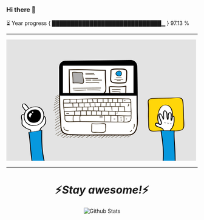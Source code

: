 ### Hi there 👋

⏳ Year progress { █████████████████████████████▁ } 97.13 %

---

<img src="https://github.com/aadarshjr123/aadarshjr123/blob/main/dev.gif" />

---

<h1 align='center'>⚡️<i>Stay awesome!</i>⚡️</h1>

<p align="center">
        <img src="https://raw.githubusercontent.com/mayhemantt/mayhemantt/Update/svg/Bottom.svg" alt="Github Stats" />
</p>

